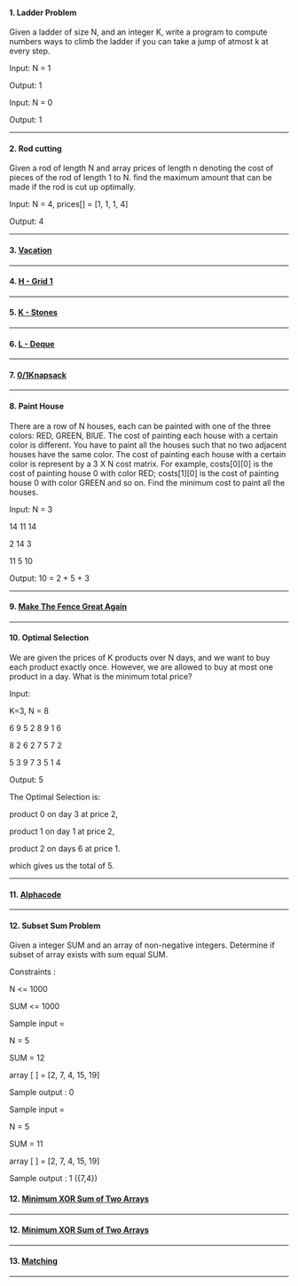 #### 1. Ladder Problem

Given a ladder of size N, and an integer K, write a program to compute numbers
ways to climb the ladder if you can take a jump of atmost k at every step.

Input:
N = 1

Output: 1

Input:
N = 0

Output: 1

---

#### 2. Rod cutting

Given a rod of length N and array prices of length n denoting the cost of pieces of the rod of length 1 to N. find the maximum amount that can be made if the rod is cut up optimally.

Input:
N = 4, prices[] = [1, 1, 1, 4]

Output: 4

---

#### 3. [ Vacation ](https://atcoder.jp/contests/dp/tasks/dp_cs)

---

#### 4. [ H - Grid 1 ](https://atcoder.jp/contests/dp/tasks/dp_h)

---

#### 5. [ K - Stones ](https://atcoder.jp/contests/dp/tasks/dp_k)

---

#### 6. [ L - Deque ](https://atcoder.jp/contests/dp/tasks/dp_l)

---

#### 7. [ 0/1Knapsack ](https://www.spoj.com/problems/KNAPSACK/)

---

#### 8. Paint House

There are a row of N houses, each can be painted with one of the three colors: RED,
GREEN, BlUE. The cost of painting each house with a certain color is different.
You have to paint all the houses such that no two adjacent houses have the same color.
The cost of painting each house with a certain color is represent by a 3 X N cost matrix.
For example, costs[0][0] is the cost of painting house 0 with color RED;
costs[1][0] is the cost of painting house 0 with color GREEN and so on.
Find the minimum cost to paint all the houses.

Input:
N = 3

14 11 14

2 14 3

11 5 10

Output: 10 = 2 + 5 + 3

---

#### 9. [ Make The Fence Great Again ](https://codeforces.com/problemset/problem/1221/D)

---

#### 10. Optimal Selection

We are given the prices of K products over N days, and we want to buy each product exactly once. However, we are allowed to buy at most one product in a day. What is the minimum total price?

Input:

K=3, N = 8

6 9 5 2 8 9 1 6

8 2 6 2 7 5 7 2

5 3 9 7 3 5 1 4

Output: 5

The Optimal Selection is:

product 0 on day 3 at price 2,

product 1 on day 1 at price 2,

product 2 on days 6 at price 1.

which gives us the total of 5.

---

#### 11. [ Alphacode ](https://www.spoj.com/problems/ACODE/)

---

#### 12. Subset Sum Problem

Given a integer SUM and an array of non-negative integers. Determine if subset of array exists with sum equal SUM.

Constraints :

N <= 1000

SUM <= 1000

Sample input =

N = 5

SUM = 12

array [ ] = [2, 7, 4, 15, 19]

Sample output : 0

Sample input =

N = 5

SUM = 11

array [ ] = [2, 7, 4, 15, 19]

Sample output : 1 ({7,4})

#### 12. [ Minimum XOR Sum of Two Arrays ](https://leetcode.com/problems/minimum-xor-sum-of-two-arrays/)

---

#### 12. [ Minimum XOR Sum of Two Arrays ](https://leetcode.com/problems/minimum-xor-sum-of-two-arrays/)

---

#### 13. [ Matching ](https://atcoder.jp/contests/dp/tasks/dp_o)

---
